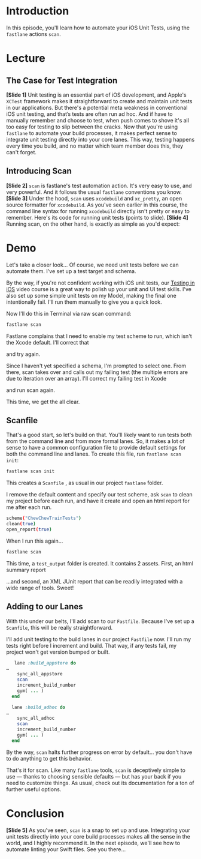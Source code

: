 # Introduction
In this episode, you'll learn how to automate your iOS Unit Tests, using the `fastlane` actions `scan`.
# Lecture
## The Case for Test Integration
**[Slide 1]** 
Unit testing is an essential part of iOS development, and Apple's `XCTest` framework makes it straightforward to create and maintain unit tests in our applications. But there's a potential meta weakness in conventional iOS unit testing, and that’s tests are often run ad hoc. And if have to manually remember and choose to test, when push comes to shove it's all too easy for testing to slip between the cracks. 
Now that you're using `fastlane` to automate your build processes, it makes perfect sense to integrate unit testing directly into your core lanes. This way, testing happens every time you build, and no matter which team member does this, they can't forget.
## Introducing Scan
**[Slide 2]** 
`scan` is fastlane's test automation action. It's very easy to use, and very powerful. And it follows the usual `fastlane` conventions you know.
**[Slide 3]**
Under the hood, `scan` uses `xcodebuild` and `xc_pretty`, an open source formatter for `xcodebuild`.  As you've seen earlier in this course, the command line syntax for running `xcodebuild` directly isn't pretty or easy to remember. Here's its code for running unit tests (points to slide). 
**[Slide 4]** 
Running scan, on the other hand, is exactly as simple as you'd expect:


# Demo
<!-- Show test scheme and target in Xcode -->
Let's take a closer look…
Of course, we need unit tests before we can automate them. I've set up a test target and schema. 
<!-- Show unit tests in Xcode -->
By the way, if you're not confident working with iOS unit tests, our [Testing in iOS][1] video course is a great way to polish up your unit and UI test skills. 
I've also set up some simple unit tests on my Model, making the final one intentionally fail.
I'll run them manually to give you a quick look.
<!-- Run in Xcode -->


Now I'll do this in Terminal via raw scan command:
```bash
fastlane scan
```
Fastlane complains that I need to enable my test scheme to run, which isn't the Xcode default. I'll correct that 
<!-- Edit scheme to enable run, and repeat in Terminal -->
and try again.


Since I haven't yet specified a schema, I'm prompted to select one. From there, scan takes over and calls out my failing test (the multiple errors are due to iteration over an array).
I'll correct my failing test in Xcode 
<!-- Switch assertion in Xcode, and repeat in Terminal -->
and run scan again. 

This time, we get the all clear.


## Scanfile
That's a good start, so let's build on that.
You'll likely want to run tests both from the command line and from more formal lanes. So, it makes a lot of sense to have a common configuration file to provide default settings for both the command line and lanes. 
To create this file, run `fastlane scan init`:
```bash
fastlane scan init
```

This creates a `Scanfile` , as usual in our project `fastlane` folder. 
<!-- reveal in Finder, then open in code editor -->
I remove the default content and specify our test scheme, ask `scan` to clean my project before each run, and have it create and open an html report for me after each run. 
```bash
scheme("ChewChewTrainTests")
clean(true)
open_report(true)
```
When I run this again…
```bash
fastlane scan
```


This time, a `test_output` folder is created. It contains 2 assets. First, an html summary report
<!-- show then Quick Look in browser -->
…and second, an XML JUnit report that can be readily integrated with a wide range of tools. Sweet!


## Adding to our Lanes
With this under our belts, I'll add scan to our `Fastfile`. Because I've set up a `Scanfile`, this will be really straightforward. 


I'll add unit testing to the build lanes in our project `Fastfile` now. 
I'll run my tests right before I increment and build. That way, if any tests fail, my project won't get version bumped or built.
```ruby
   lane :build_appstore do
…
    sync_all_appstore
    scan
    increment_build_number
    gym( ... )
  end
```

```ruby
  lane :build_adhoc do
…
    sync_all_adhoc
    scan
    increment_build_number
    gym( ... )
  end
```
By the way, `scan` halts further progress on error by default… you don't have to do anything to get this behavior.

That's it for scan. Like many `fastlane` tools, `scan` is deceptively simple to use — thanks to choosing sensible defaults — but has your back if you need to customize things. As usual, check out its documentation for a ton of further useful options. 


# Conclusion
**[Slide 5]** 
As you've seen, `scan` is a snap to set up and use. Integrating your unit tests directly into your core build processes makes all the sense in the world, and I highly recommend it. 
In the next episode, we'll see how to automate linting your Swift files. See you there…

[1]:	https://www.raywenderlich.com/3530-testing-in-ios